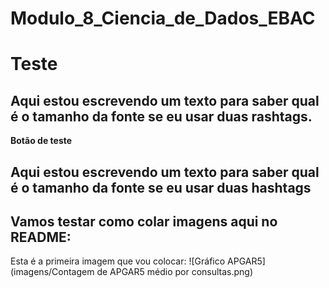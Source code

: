 # Modulo_8_Ciencia_de_Dados_EBAC

# Teste


## Aqui estou escrevendo um texto para saber qual é o tamanho da fonte se eu usar duas rashtags.





<b> Botão de teste </b> 


## Aqui estou escrevendo um texto para saber qual é o tamanho da fonte se eu usar duas hashtags

## Vamos testar como colar imagens aqui no README:

Esta é a primeira imagem que vou colocar:
![Gráfico APGAR5](imagens/Contagem de APGAR5 médio por consultas.png)
